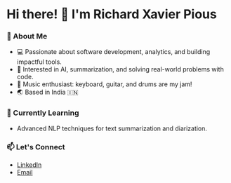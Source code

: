 # Hi there! 👋 I'm Richard Xavier Pious  

### 🚀 About Me  
- 💻 Passionate about software development, analytics, and building impactful tools.
- 🧠 Interested in AI, summarization, and solving real-world problems with code. 
- 🎹 Music enthusiast: keyboard, guitar, and drums are my jam!  
- 🌏 Based in India 🇮🇳  
  

### 🌱 Currently Learning  
- Advanced NLP techniques for text summarization and diarization.

### 📫 Let's Connect  
- [LinkedIn](www.linkedin.com/in/richard-pious-a6226b31a)  
- [Email](richardpiou369@gmail.com)  

